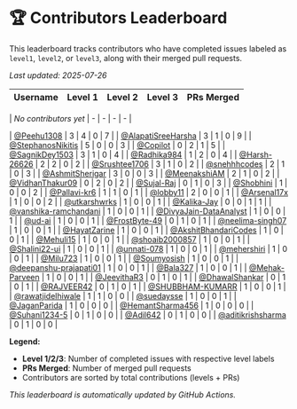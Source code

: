 # 🏆 Contributors Leaderboard

This leaderboard tracks contributors who have completed issues labeled as `level1`, `level2`, or `level3`, along with their merged pull requests.

*Last updated: 2025-07-26*

| Username | Level 1 | Level 2 | Level 3 | PRs Merged |
|----------|---------|---------|---------|-------------|

| *No contributors yet* | - | - | - | - |

| [@Peehu1308](https://github.com/Peehu1308) | 3 | 4 | 0 | 7 |
| [@AlapatiSreeHarsha](https://github.com/AlapatiSreeHarsha) | 3 | 1 | 0 | 9 |
| [@StephanosNikitis](https://github.com/StephanosNikitis) | 5 | 0 | 0 | 3 |
| [@Copilot](https://github.com/Copilot) | 0 | 2 | 1 | 5 |
| [@SagnikDey1503](https://github.com/SagnikDey1503) | 3 | 1 | 0 | 4 |
| [@Radhika984](https://github.com/Radhika984) | 1 | 2 | 0 | 4 |
| [@Harsh-26626](https://github.com/Harsh-26626) | 2 | 2 | 0 | 2 |
| [@Srushtee1706](https://github.com/Srushtee1706) | 3 | 1 | 0 | 2 |
| [@snehhhcodes](https://github.com/snehhhcodes) | 2 | 1 | 0 | 3 |
| [@AshmitSherigar](https://github.com/AshmitSherigar) | 3 | 0 | 0 | 3 |
| [@MeenakshiAM](https://github.com/MeenakshiAM) | 2 | 1 | 0 | 2 |
| [@VidhanThakur09](https://github.com/VidhanThakur09) | 0 | 2 | 0 | 2 |
| [@Sujal-Raj](https://github.com/Sujal-Raj) | 0 | 1 | 0 | 3 |
| [@Shobhini](https://github.com/Shobhini) | 1 | 0 | 0 | 2 |
| [@Pallavi-kr6](https://github.com/Pallavi-kr6) | 1 | 1 | 0 | 1 |
| [@lobby11](https://github.com/lobby11) | 2 | 0 | 0 | 1 |
| [@Arsenal17x](https://github.com/Arsenal17x) | 1 | 0 | 0 | 2 |
| [@utkarshwrks](https://github.com/utkarshwrks) | 1 | 0 | 0 | 1 |
| [@Kalika-Jay](https://github.com/Kalika-Jay) | 0 | 0 | 1 | 1 |
| [@vanshika-ramchandani](https://github.com/vanshika-ramchandani) | 1 | 0 | 0 | 1 |
| [@DivyaJain-DataAnalyst](https://github.com/DivyaJain-DataAnalyst) | 1 | 0 | 0 | 1 |
| [@ud-ai](https://github.com/ud-ai) | 1 | 0 | 0 | 1 |
| [@FrostByte-49](https://github.com/FrostByte-49) | 0 | 1 | 0 | 1 |
| [@neelima-singh07](https://github.com/neelima-singh07) | 1 | 0 | 0 | 1 |
| [@HayatZarine](https://github.com/HayatZarine) | 1 | 0 | 0 | 1 |
| [@AkshitBhandariCodes](https://github.com/AkshitBhandariCodes) | 1 | 0 | 0 | 1 |
| [@Mehuli15](https://github.com/Mehuli15) | 1 | 0 | 0 | 1 |
| [@shoaib2000857](https://github.com/shoaib2000857) | 1 | 0 | 0 | 1 |
| [@Shalini22-ui](https://github.com/Shalini22-ui) | 1 | 0 | 0 | 1 |
| [@unnati-078](https://github.com/unnati-078) | 1 | 0 | 0 | 1 |
| [@mehershiri](https://github.com/mehershiri) | 1 | 0 | 0 | 1 |
| [@Milu723](https://github.com/Milu723) | 1 | 0 | 0 | 1 |
| [@Soumyosish](https://github.com/Soumyosish) | 1 | 0 | 0 | 1 |
| [@deepanshu-prajapati01](https://github.com/deepanshu-prajapati01) | 1 | 0 | 0 | 1 |
| [@Bala327](https://github.com/Bala327) | 1 | 0 | 0 | 1 |
| [@Mehak-Parveen](https://github.com/Mehak-Parveen) | 1 | 0 | 0 | 1 |
| [@JeevithaR3](https://github.com/JeevithaR3) | 0 | 1 | 0 | 1 |
| [@DhawalShankar](https://github.com/DhawalShankar) | 0 | 1 | 0 | 1 |
| [@RAJVEER42](https://github.com/RAJVEER42) | 0 | 1 | 0 | 1 |
| [@SHUBBHAM-KUMARR](https://github.com/SHUBBHAM-KUMARR) | 1 | 0 | 0 | 1 |
| [@rawatjidelhiwale](https://github.com/rawatjidelhiwale) | 1 | 1 | 0 | 0 |
| [@suedaysse](https://github.com/suedaysse) | 1 | 0 | 0 | 1 |
| [@JaganParida](https://github.com/JaganParida) | 1 | 0 | 0 | 0 |
| [@HemantSharma456](https://github.com/HemantSharma456) | 1 | 0 | 0 | 0 |
| [@Suhani1234-5](https://github.com/Suhani1234-5) | 0 | 1 | 0 | 0 |
| [@Adil642](https://github.com/Adil642) | 0 | 1 | 0 | 0 |
| [@aditikrishsharma](https://github.com/aditikrishsharma) | 0 | 1 | 0 | 0 |




**Legend:**
- **Level 1/2/3**: Number of completed issues with respective level labels
- **PRs Merged**: Number of merged pull requests
- Contributors are sorted by total contributions (levels + PRs)

*This leaderboard is automatically updated by GitHub Actions.*
